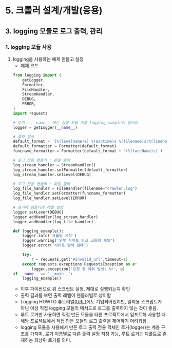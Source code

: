 # 5. 크롤러 설계/개발(응용)
## 3. logging 모듈로 로그 출력, 관리
### 1. logging 모듈 사용
1. logging을 사용하는 예제 만들고 설정
   - 예제 코드
    ```python
    from logging import (
        getLogger,
        Formatter,
        FileHandler,
        StreamHandler,
        DEBUG,
        ERROR,
    )
    import requests

    # 로거 : __name__ 에는 실행 모듈 이름 logging_sample이 들어감
    logger = getLogger(__name__)

    # 출력 형식
    default_format = '[%(levelname)s] %(asctime)s %(filename)s:%(lineno)d %(message)s'
    default_formatter = Formatter(default_format)
    funcname_formatter = Formatter(default_format + '(%(funcName)s)')
    
    # 로그 전용 핸들러 : 콘솔 출력
    log_stream_handler = StreamHandler()
    log_stream_handler.setFormatter(default_formatter)
    log_stream_handler.setLevel(DEBUG)
    
    # 로그 전용 핸들러 : 파일 출력
    log_file_handler = FileHandler(filename="crawler.log")
    log_file_handler.setFormatter(funcname_formatter)
    log_file_handler.setLevel(ERROR)

    # 로거에 핸들러와 레벨 설정
    logger.setLever(DEBUG)
    logger.addHandler(log_stream_handler)
    logger.addHandler(log_file_handler)

    def logging_example():
        logger.info('크롤링 시작')
        logger.warning('외부 사이트 링크 크롤링 제외')
        logger.error('사이트 탐색 실패')

        try:
            r = requests.get('#invalid_url',timeout=1)
        except requests.exceptions.RequestsException as e:
            logger.exception('요청 중 예외 발생: %r', e)
    if __name__ == '__main__':
        logging_example()
    ```
    - 이후 파이썬으로 위 스크립트 실행, 제대로 실행되는지 확인
    - 출력 결과를 보면 출력 레벨이 핸들러별로 상이함
    - Logging HOWTO 튜토리얼[(URL)](https://docs.python.org/3/howto/logging.html)에도 기입되어있지만, 일회용 스크립트가 아닌 이상 직접 logging 모듈의 메서드로 로그를 출력하지 않는 것이 좋음.
    - 루트 로거만 사용하면 직접 만든 모듈을 다른 프로젝트에서 임포트해 사용할 때 해당 프로젝트에서 직접 만든 모듈의 로그 출력을 제어하기 어려워짐.
    - logging 모듈을 사용해서 만든 로그 출력 전용 객체인 로거(logger)는 계층 구조를 가지며, 로거 이름별로 다른 출력 설정 지정 가능, 루트 로거는 디폴트로 존재하는 최상위 로거를 의미.
